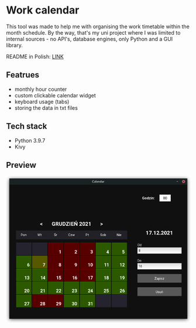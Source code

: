 # Work calendar

This tool was made to help me with organising the work timetable within the month schedule. By the way, that's my uni project where I was limited to internal sources - no API's, database engines, only Python and a GUI library.

README in Polish: [LINK](README_PL.md)

## Featrues

- monthly hour counter
- custom clickable calendar widget
- keyboard usage (tabs)
- storing the data in txt files

## Tech stack

- Python 3.9.7
- Kivy

## Preview
![Preview Image](images/overview.png)